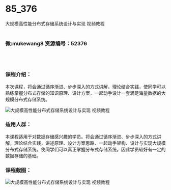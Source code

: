 # 85_376
大规模高性能分布式存储系统设计与实现 视频教程
<br/></br>
<h3>微:mukewang8 资源编号：52376</h3>
<br/></br>
<h3>课程介绍：</h3>
<p>本次课程，将会通过循序渐进、步步深入的方式讲解，理论结合实践，使同学可以熟练掌握<a title="查看与 分布式存储 相关的文章" target="_blank">分布式存储</a>的知识原理、设计方案，一起动手设计一套满足海量数据的大规模分布式存储系统。</p>
<p><img src="https://www.ko996.com/wp-content/uploads/img/2018/02/2-22-300x188.png" alt="大规模高性能分布式存储系统设计与实现 视频教程"></p>
<h3>适用人群：</h3>
<p>本课程适用于对数据存储感兴趣的学员。将会通过循序渐进、步步深入的方式讲解，理论结合实践，讲述原理、设计方案思路、一起动手架构、设计与实现大规模分布式存储系统。使同学们可以真正掌握分布式存储系统。因此学员较好有一定的数据存储的基础。</p>
<h3>课程截图：</h3>
<p><img src="https://www.ko996.com/wp-content/uploads/img/2018/02/3-8-300x205.png" alt="大规模高性能分布式存储系统设计与实现 视频教程"></p>
